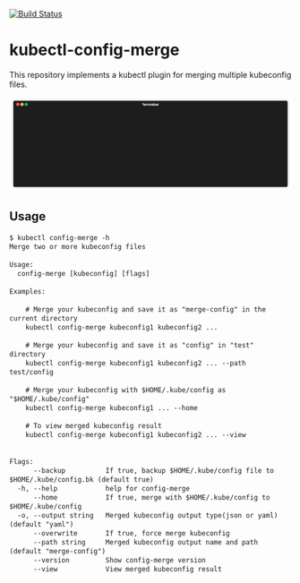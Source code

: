 [![Build Status](https://travis-ci.org/kairen/kubectl-config-merge.svg?branch=master)](https://travis-ci.org/kairen/kubectl-config-merge)

# kubectl-config-merge
This repository implements a kubectl plugin for merging multiple kubeconfig files.

![Screenshot](./screenshots/config-merge.gif)

## Usage
```
$ kubectl config-merge -h
Merge two or more kubeconfig files

Usage:
  config-merge [kubeconfig] [flags]

Examples:

	# Merge your kubeconfig and save it as "merge-config" in the current directory
	kubectl config-merge kubeconfig1 kubeconfig2 ...

	# Merge your kubeconfig and save it as "config" in "test" directory
	kubectl config-merge kubeconfig1 kubeconfig2 ... --path test/config

	# Merge your kubeconfig with $HOME/.kube/config as "$HOME/.kube/config"
	kubectl config-merge kubeconfig1 ... --home

	# To view merged kubeconfig result
	kubectl config-merge kubeconfig1 kubeconfig2 ... --view


Flags:
      --backup          If true, backup $HOME/.kube/config file to $HOME/.kube/config.bk (default true)
  -h, --help            help for config-merge
      --home            If true, merge with $HOME/.kube/config to $HOME/.kube/config
  -o, --output string   Merged kubeconfig output type(json or yaml) (default "yaml")
      --overwrite       If true, force merge kubeconfig
      --path string     Merged kubeconfig output name and path (default "merge-config")
      --version         Show config-merge version
      --view            View merged kubeconfig result
```